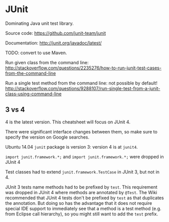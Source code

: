 # JUnit

Dominating Java unit test library.

Source code: <https://github.com/junit-team/junit>

Documentation: <http://junit.org/javadoc/latest/>

TODO: convert to use Maven.

Run given class from the command line: <http://stackoverflow.com/questions/2235276/how-to-run-junit-test-cases-from-the-command-line>

Run a single test method from the command line: not possible by default! <http://stackoverflow.com/questions/9288107/run-single-test-from-a-junit-class-using-command-line>

## 3 vs 4

4 is the latest version. This cheatsheet will focus on JUnit 4.

There were significant interface changes between them, so make sure to specify the version on Google searches.

Ubuntu 14.04 `junit` package is version 3: version 4 is at `junit4`.

`import junit.framework.*;` and `import junit.framework.*;` were dropped in JUnit 4

Test classes had to extend `junit.framework.TestCase` in JUnit 3, but not in 4.

JUnit 3 tests name methods had to be prefixed by `test`. This requirement was dropped in JUnit 4 where methods are annotated by `@Test`. The Wiki recommended that JUnit 4 tests don't be prefixed by `test` as that duplicates the annotation. But doing so has the advantage that it does not require special IDE support to immediately see that a method is a test method (e.g. from Eclipse call hierarchy), so you might still want to add the `test` prefix.
